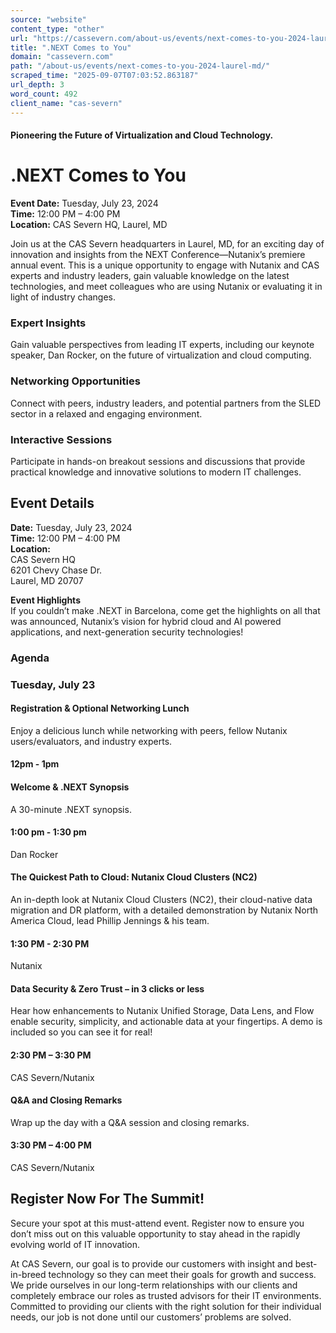 ```yaml
---
source: "website"
content_type: "other"
url: "https://cassevern.com/about-us/events/next-comes-to-you-2024-laurel-md/"
title: ".NEXT Comes to You"
domain: "cassevern.com"
path: "/about-us/events/next-comes-to-you-2024-laurel-md/"
scraped_time: "2025-09-07T07:03:52.863187"
url_depth: 3
word_count: 492
client_name: "cas-severn"
---
```


#### Pioneering the Future of Virtualization and Cloud Technology.

# .NEXT Comes to You

**Event Date:** Tuesday, July 23, 2024  
**Time:** 12:00 PM – 4:00 PM  
**Location:** CAS Severn HQ, Laurel, MD  

Join us at the CAS Severn headquarters in Laurel, MD, for an exciting day of innovation and insights from the NEXT Conference—Nutanix’s premiere annual event. This is a unique opportunity to engage with Nutanix and CAS experts and industry leaders, gain valuable knowledge on the latest technologies, and meet colleagues who are using Nutanix or evaluating it in light of industry changes.

### Expert Insights

Gain valuable perspectives from leading IT experts, including our keynote speaker, Dan Rocker, on the future of virtualization and cloud computing.

### Networking Opportunities

Connect with peers, industry leaders, and potential partners from the SLED sector in a relaxed and engaging environment.

### Interactive Sessions

Participate in hands-on breakout sessions and discussions that provide practical knowledge and innovative solutions to modern IT challenges.

## Event Details

**Date:** Tuesday, July 23, 2024  
**Time:** 12:00 PM – 4:00 PM  
**Location:**  
CAS Severn HQ  
6201 Chevy Chase Dr.  
Laurel, MD 20707

**Event Highlights**  
If you couldn’t make .NEXT in Barcelona, come get the highlights on all that was announced, Nutanix’s vision for hybrid cloud and AI powered applications, and next-generation security technologies!

### Agenda

### Tuesday, July 23

#### Registration & Optional Networking Lunch

Enjoy a delicious lunch while networking with peers, fellow Nutanix users/evaluators, and industry experts.

#### 12pm - 1pm

#### Welcome & .NEXT Synopsis

A 30-minute .NEXT synopsis.

#### 1:00 pm - 1:30 pm

Dan Rocker

#### The Quickest Path to Cloud: Nutanix Cloud Clusters (NC2)

An in-depth look at Nutanix Cloud Clusters (NC2), their cloud-native data migration and DR platform, with a detailed demonstration by Nutanix North America Cloud, lead Phillip Jennings & his team.

#### 1:30 PM - 2:30 PM

Nutanix

#### Data Security & Zero Trust – in 3 clicks or less

Hear how enhancements to Nutanix Unified Storage, Data Lens, and Flow enable security, simplicity, and actionable data at your fingertips. A demo is included so you can see it for real!

#### 2:30 PM – 3:30 PM

CAS Severn/Nutanix

#### Q&A and Closing Remarks

Wrap up the day with a Q&A session and closing remarks.

#### 3:30 PM – 4:00 PM

CAS Severn/Nutanix

## Register Now For The Summit!

Secure your spot at this must-attend event. Register now to ensure you don’t miss out on this valuable opportunity to stay ahead in the rapidly evolving world of IT innovation.

At CAS Severn, our goal is to provide our customers with insight and best-in-breed technology so they can meet their goals for growth and success. We pride ourselves in our long-term relationships with our clients and completely embrace our roles as trusted advisors for their IT environments. Committed to providing our clients with the right solution for their individual needs, our job is not done until our customers’ problems are solved.